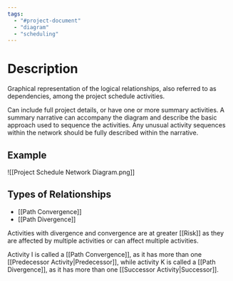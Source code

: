```yaml
---
tags:
  - "#project-document"
  - "diagram"
  - "scheduling"
---
```

# Description
Graphical representation of the logical relationships, also referred to as dependencies, among the project schedule activities.

Can include full project details, or have one or more summary activities. A summary narrative can accompany the diagram and describe the basic approach used to sequence the activities. Any unusual activity sequences within the network should be fully described within the narrative.
## Example
![[Project Schedule Network Diagram.png]]
## Types of Relationships
- [[Path Convergence]]
- [[Path Divergence]]

Activities with divergence and convergence are at greater [[Risk]] as they are affected by multiple activities or can affect multiple activities.

Activity I is called a [[Path Convergence]], as it has more than one [[Predecessor Activity|Predecessor]], while activity K is called a [[Path Divergence]], as it has more than one [[Successor Activity|Successor]].


